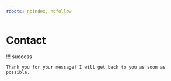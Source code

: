 ```yaml
---
robots: noindex, nofollow
---
```


# Contact

!!! success

    Thank you for your message! I will get back to you as soon as possible.
